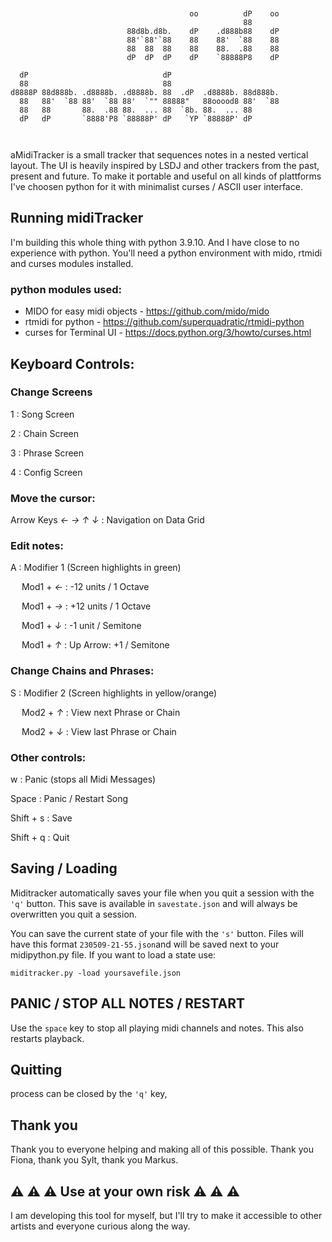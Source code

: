 ```


                                        oo          dP    oo 
                                                    88       
                          88d8b.d8b.    dP    .d888b88    dP 
                          88'`88'`88    88    88'  `88    88 
                          88  88  88    88    88.  .88    88 
                          dP  dP  dP    dP    `88888P8    dP  
                                                                       
  dP                              dP                         
  88                              88                         
d8888P 88d888b. .d8888b. .d8888b. 88  .dP  .d8888b. 88d888b. 
  88   88'  `88 88'  `88 88'  `"" 88888"   88ooood8 88'  `88 
  88   88       88.  .88 88.  ... 88  `8b. 88.  ... 88       
  dP   dP       `8888'P8 `88888P' dP   `YP `88888P' dP       
                                                             
                                                                  
```                                 


aMidiTracker is a small tracker that sequences notes in a nested vertical layout. The UI is heavily inspired by LSDJ and other trackers from the past, present and future. To make it portable and useful on all kinds of plattforms I've choosen python for it with minimalist curses / ASCII user interface.


## Running midiTracker

I'm building this whole thing with python 3.9.10. And I have close to no experience with python. You'll need a python environment with mido, rtmidi and curses modules installed.

### python modules used:
- MIDO for easy midi objects - https://github.com/mido/mido
- rtmidi for python - https://github.com/superquadratic/rtmidi-python
- curses for Terminal UI - https://docs.python.org/3/howto/curses.html


## Keyboard Controls:

### Change Screens

1 : Song Screen

2 : Chain Screen

3 : Phrase Screen

4 : Config Screen


### Move the cursor:

Arrow Keys *← → ↑ ↓* : Navigation on Data Grid

### Edit notes:

A : Modifier 1 (Screen highlights in green)

&emsp; Mod1 + *←* : -12 units / 1 Octave

&emsp; Mod1 + *→* : +12 units / 1 Octave

&emsp; Mod1 + *↓* : -1 unit / Semitone

&emsp; Mod1 + *↑* : Up Arrow: +1 / Semitone

### Change Chains and Phrases:

S : Modifier 2 (Screen highlights in yellow/orange)

&emsp; Mod2 + *↑* : View next Phrase or Chain

&emsp; Mod2 + *↓* : View last Phrase or Chain

### Other controls:

w : Panic (stops all Midi Messages)

Space : Panic / Restart Song

Shift + s : Save

Shift + q : Quit


## Saving / Loading

Miditracker automatically saves your file when you quit a session with the ```'q'``` button. This save is available in ```savestate.json``` and will always be overwritten you quit a session.

You can save the current state of your file with the ```'s'``` button. Files will have this format ```230509-21-55.json```and will be saved next to your midipython.py file. If you want to load a state use:

```miditracker.py -load yoursavefile.json```

## PANIC / STOP ALL NOTES / RESTART
Use the ```space``` key to stop all playing midi channels and notes. This also restarts playback.

## Quitting
process can be closed by the ```'q'``` key,

## Thank you
Thank you to everyone helping and making all of this possible. Thank you Fiona, thank you Sylt, thank you Markus.




## ⚠️ ⚠️ ⚠️ Use at your own risk ⚠️ ⚠️ ⚠️
I am developing this tool for myself, but I'll try to make it accessible to other artists and everyone curious along the way.

